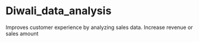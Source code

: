 # Diwali_data_analysis
 Improves customer experience by analyzing sales data.
 Increase revenue or sales amount
